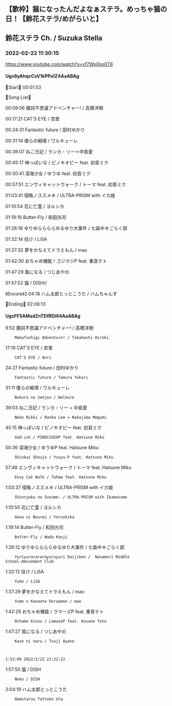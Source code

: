 ## 【歌枠】猫になったんだよなぁステラ。めっちゃ猫の日！【鈴花ステラ/めがらいと】
## 鈴花ステラ Ch. / Suzuka Stella
### 2022-02-22 11:30:15
https://www.youtube.com/watch?v=vf7Wp0np0T8
#### Ugx8yAhqcCsV1kPPa1Z4AaABAg
🔔Start🔔 00:01:53



🔔Song List🔔

00:09:56 魔訶不思議アドベンチャー! / 高橋洋樹

00:17:21 CAT'S EYE / 杏里

00:24:31 Fantastic future / 田村ゆかり

00:31:14 僕らの戦場 / ワルキューレ 

00:39:07 ねこ日記 / ランカ・リー＝中島愛

00:45:17 神っぽいな / ピノキオピー feat. 初音ミク

00:50:41 深海少女 / ゆうゆ feat. 初音ミク

00:57:51 エンヴィキャットウォーク / トーマ feat. 初音ミク

01:03:41 侵略ノススメ☆ / ULTRA-PRISM with イカ娘

01:10:54 花に亡霊 / ヨルシカ

01:19:16 Butter-Fly / 和田光司

01:26:16 ゆりゆららららゆるゆり大事件 / 七森中☆ごらく部

01:32:14 往け / LiSA

01:37:32 夢をかなえてドラえもん / mao

01:42:30 おちゃめ機能 / ゴジマジP feat. 重音テト

01:47:29 風になる / つじあやの

01:57:52 猫 / DISH//  

《Encore》2:04:18 ハム太郎とっとこうた / ハムちゃんず



🔔Ending🔔 02:08:13

#### UgzFF5AMadZnTDfRDi94AaABAg
9:52	魔訶不思議アドベンチャー! / 高橋洋樹

		Makafushigi Adventure! / Takahashi Hiroki



17:19	CAT'S EYE / 杏里

		CAT'S EYE / Anri



24:27	Fantastic future / 田村ゆかり

		Fantastic future / Tamura Yukari



31:11	僕らの戦場 / ワルキューレ

		Bokura no Senjou / Walkure



39:03	ねこ日記 / ランカ・リー = 中島愛

		Neko Nikki / Ranka Lee = Nakajima Megumi



45:15	神っぽいな / ピノキオピー feat. 初音ミク

		God-ish / PINOCCHIOP feat. Hatsune Miku



50:36	深海少女 / ゆうゆP feat. Hatsune Miku

		Shinkai Shoujo / Yuuyu-P feat. Hatsune Miku



57:48	エンヴィキャットウォーク / トーマ feat. Hatsune Miku

		Envy Cat Walk / Tohma feat. Hatsune Miku



1:03:37	侵略ノススメ☆ / ULTRA-PRISM with イカ娘

		Shinryaku no Susume☆ / ULTRA-PRISM with Ikamusume



1:10:50	花に亡霊 / ヨルシカ

		Hana ni Bourei / Yorushika



1:19:14	Butter-Fly / 和田光司

		Butter-Fly / Wada Kouji



1:26:12	ゆりゆららららゆるゆり大事件 / 七森中☆ごらく部

		Yuriyurarararayuruyuri Daijiken /  Nanamori Middle School☆Amusement Club



1:32:12	往け / LiSA

		Yuke / LiSA



1:37:29	夢をかなえてドラえもん / mao

		Yume o Kanaete Doraemon / mao



1:42:29	おちゃめ機能 / ラマーズP feat. 重音テト

		Ochame Kinou / LamazeP feat. Kasane Teto



1:47:27	風になる / つじあやの

		Kaze ni naru / Tsuji Ayano



	1:52:09	2022/2/22 22:22:22

	

1:57:50	猫 / DISH

		Neko / DISH



2:04:19	ハム太郎とっとこうた

		Hamutarou Tottoko Uta

